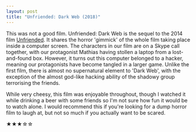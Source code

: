 ```yaml
---
layout: post
title: "Unfriended: Dark Web (2018)"
---
```


This was not a good film. Unfriended: Dark Web is the sequel to the 2014 film [Unfriended](https://www.imdb.com/title/tt3713166/). It shares the horror 'gimmick' of the whole film taking place inside a computer screen. The characters in our film are on a Skype call together, with our protagonist Mathias having stollen a laptop from a lost-and-found box. However, it turns out this computer belonged to a hacker, meaning our protagonists have become tangled in a larger game. Unlike the first film, there is almost no supernatural element to 'Dark Web', with the exception of the almost god-like hacking ability of the shadowy group terrorising the friends. 

While very cheesy, this film was enjoyable throughout, though I watched it while drinking a beer with some friends so I'm not sure how fun it would be to watch alone. I would recommend this if you're looking for a dump horror film to laugh at, but not so much if you actually want to be scared.

★★★☆☆